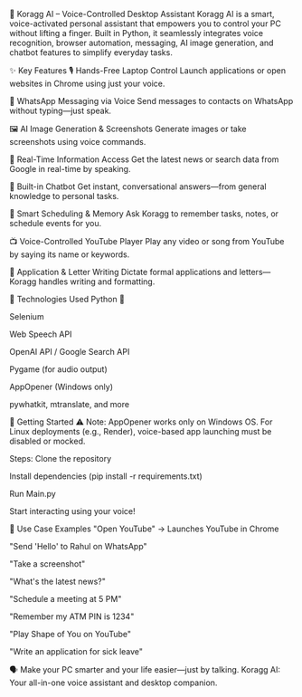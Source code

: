 🔮 Koragg AI – Voice-Controlled Desktop Assistant
Koragg AI is a smart, voice-activated personal assistant that empowers you to control your PC without lifting a finger. Built in Python, it seamlessly integrates voice recognition, browser automation, messaging, AI image generation, and chatbot features to simplify everyday tasks.

✨ Key Features
🎙️ Hands-Free Laptop Control
Launch applications or open websites in Chrome using just your voice.

💬 WhatsApp Messaging via Voice
Send messages to contacts on WhatsApp without typing—just speak.

🖼️ AI Image Generation & Screenshots
Generate images or take screenshots using voice commands.

📰 Real-Time Information Access
Get the latest news or search data from Google in real-time by speaking.

🤖 Built-in Chatbot
Get instant, conversational answers—from general knowledge to personal tasks.

📅 Smart Scheduling & Memory
Ask Koragg to remember tasks, notes, or schedule events for you.

📺 Voice-Controlled YouTube Player
Play any video or song from YouTube by saying its name or keywords.

📝 Application & Letter Writing
Dictate formal applications and letters—Koragg handles writing and formatting.

🔧 Technologies Used
Python 🐍

Selenium

Web Speech API

OpenAI API / Google Search API

Pygame (for audio output)

AppOpener (Windows only)

pywhatkit, mtranslate, and more

🚀 Getting Started
⚠️ Note: AppOpener works only on Windows OS.
For Linux deployments (e.g., Render), voice-based app launching must be disabled or mocked.

Steps:
Clone the repository

Install dependencies (pip install -r requirements.txt)

Run Main.py

Start interacting using your voice!

🧠 Use Case Examples
"Open YouTube" → Launches YouTube in Chrome

"Send 'Hello' to Rahul on WhatsApp"

"Take a screenshot"

"What's the latest news?"

"Schedule a meeting at 5 PM"

"Remember my ATM PIN is 1234"

"Play Shape of You on YouTube"

"Write an application for sick leave"

🗣️ Make your PC smarter and your life easier—just by talking.
Koragg AI: Your all-in-one voice assistant and desktop companion.
